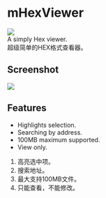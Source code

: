 # mHexViewer
![ ](https://i.ibb.co/Q8htwyK/qt-logo.jpg)  
A simply Hex viewer.   
超级简单的HEX格式查看器。

## Screenshot
![ ](https://i.ibb.co/VJSTpyN/2023-01-12-183046.jpg)

## Features
- Highlights selection.
- Searching by address.
- 100MB maximum supported.
- View only.  
1. 高亮选中项。
2. 搜索地址。
3. 最大支持100MB文件。
4. 只能查看，不能修改。



